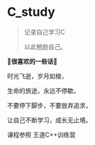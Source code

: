 # C_study

>  记录自己学习C
>
>  以此勉励自己。

**🎉**很喜欢的一些话**🎉**

时光飞逝，岁月如梭，

生命的旅途，永远不停歇。

不要停下脚步，不要放弃追求，

让自己不断学习，成长无止境。



课程参照 王道C++训练营

